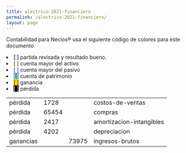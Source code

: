 ```yaml
--- 
title: alectrico-2021-financiero
permalink: /alectrico-2021-financiero/ 
layout: page
--- 
```


Contabilidad para Necios® usa el siguiente código de colores para este documento.
<li><span style='background-color: lavender'>[    ]</span> partida revisada y resultado bueno. </li>
<li><span style='background-color: lightyellow'>[    ]</span> cuenta mayor del activo </li>
<li><span style='background-color: azure'>[    ]</span> cuenta mayor del pasivo </li>
<li><span style='color: white; background-color: cornflowerblue'>[    ]</span> cuenta de patrimonio </li>
<li><span style='background-color: gold'>[    ]</span> ganancia </li>
<li><span style='color: white; background-color: black'>[    ]</span> pérdida </li>
<table><tbody>
<tr><td>pérdida</td><td>1728</td><td></td><td>costos-de-ventas</td></tr>
<tr><td>pérdida</td><td>65454</td><td></td><td>compras</td></tr>
<tr><td>pérdida</td><td>2417</td><td></td><td>amortizacion-intangibles</td></tr>
<tr><td>pérdida</td><td>4202</td><td></td><td>depreciacion</td></tr>
<tr><td> ganancias </td><td> </td><td>73975</td><td>ingresos-brutos</td></tr>
<table><tbody>
